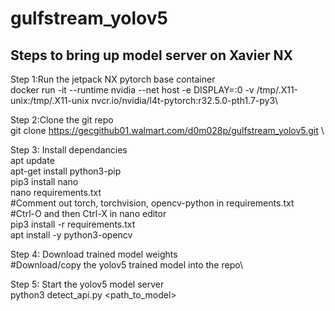 # gulfstream_yolov5

## Steps to bring up model server on Xavier NX

Step 1:Run the jetpack NX pytorch base container\
docker run -it --runtime nvidia --net host -e DISPLAY=:0 -v /tmp/.X11-unix:/tmp/.X11-unix  nvcr.io/nvidia/l4t-pytorch:r32.5.0-pth1.7-py3\

Step 2:Clone the git repo\
git clone https://gecgithub01.walmart.com/d0m028p/gulfstream_yolov5.git \

Step 3: Install dependancies\
apt update\
apt-get install python3-pip\
pip3 install nano\
nano requirements.txt\
#Comment out torch, torchvision, opencv-python in requirements.txt\
#Ctrl-O and then Ctrl-X in nano editor\
pip3 install -r requirements.txt\
apt install -y python3-opencv

Step 4: Download trained model weights\
#Download/copy the yolov5 trained model into the repo\

Step 5: Start the yolov5 model server\
python3 detect_api.py <path_to_model>
